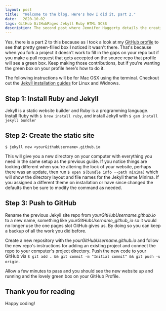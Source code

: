```yaml
---
layout: post
title:  "Welcome to the blog. Here's how I did it, part 2."
date:   2020-10-02
tags: GitHub GitHubPages Jekyll Ruby HTML SCSS
description: The second post where Jennifer Haggerty details the creation of a blog using Jekyll, GitHub Pages, and SCSS.
---
```


Yes, there is a part 2 to this because as I took a look at my <a href="https://github.com/JennHaggerty">GitHub profile</a> to see that pretty green-filled box I noticed it wasn't there. That's because when you fork a project it doesn't work to fill in the gaps on your repo but if you make a pull request that gets accepted on the source repo that profile will see a green box. Keep making those contributions, but if you're wanting the green box on your profile here's how to do it.

The following instructions will be for Mac OSX using the terminal. Checkout out the <a href="https://jekyllrb.com/docs/installation/">Jekyll installation guides</a> for Linux and Widnows.

<h2>Step 1: Install Ruby and Jekyll</h2>

Jekyll is a static website builder and Ruby is a programming language. Install Ruby with `$ brew install ruby`, and install Jekyll with `$ gem install jekyll bundler`

<h2>Step 2: Create the static site</h2>

`$ jekyll new <yourGithubUsername>.github.io`

This will give you a new directory on your computer with everything you need in the same setup as the previous guide. If you notice things are looking different when you're altering the look of your website, perhaps there was an update, then run `$ open $(bundle info --path minima)` which will show the directory layout and file names for the Jekyll theme Minima. If you assigned a different theme on installation or have since changed the defaults then be sure to modify the command as needed.

<h2>Step 3: Push to GitHub</h2>

Rename the previous Jekyll site repo from <i>yourGitHubUsername.github.io</i> to a new name, something like <i>yourGitHubUsername_github_io</i> so it would no longer use the one pages slot GitHub gives us. By doing so you can keep a backup of all the work you did before. 

Create a new repository with the <i>yourGitHubUsername.github.io</i> and follow the new repo's instructions for adding an existing project and connect the repo to your computer's project directory. Push the new code to your GitHub via `$ git add . && git commit -m "Initial commit" && git push -u origin`.

Allow a few minutes to pass and you should see the new website up and running and the lovely green box on your GitHub Profile.

<h2>Thank you for reading</h2>

Happy coding!